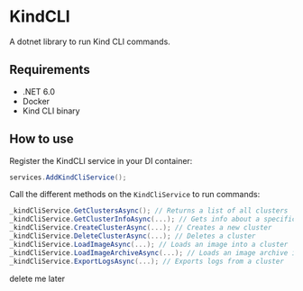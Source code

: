 # KindCLI

A dotnet library to run Kind CLI commands.

## Requirements

- .NET 6.0
- Docker
- Kind CLI binary

## How to use

Register the KindCLI service in your DI container:

```csharp
services.AddKindCliService();
```

Call the different methods on the `KindCliService` to run commands:

```csharp
_kindCliService.GetClustersAsync(); // Returns a list of all clusters
_kindCliService.GetClusterInfoAsync(...); // Gets info about a specific cluster
_kindCliService.CreateClusterAsync(...); // Creates a new cluster
_kindCliService.DeleteClusterAsync(...); // Deletes a cluster
_kindCliService.LoadImageAsync(...); // Loads an image into a cluster
_kindCliService.LoadImageArchiveAsync(...); // Loads an image archive into a cluster
_kindCliService.ExportLogsAsync(...); // Exports logs from a cluster
```

delete me later